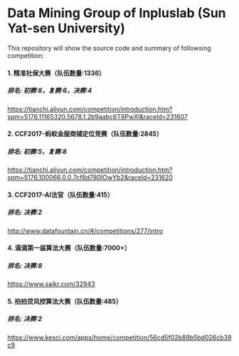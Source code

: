 # Data Mining Group of Inpluslab (Sun Yat-sen University)

This repository will show the source code and summary of followsing competition:<br>

#### 1. 精准社保大赛（队伍数量:1336）<br>
##### 排名: 初赛:8，复赛:6，决赛:4<br>
https://tianchi.aliyun.com/competition/introduction.htm?spm=5176.11165320.5678.1.2b9aabc6T8PwXl&raceId=231607 <br>

#### 2. CCF2017-蚂蚁金服商铺定位竞赛（队伍数量:2845）<br>
##### 排名: 初赛:5，复赛:8<br>
https://tianchi.aliyun.com/competition/introduction.htm?spm=5176.100066.0.0.7cf8d780IOwYb2&raceId=231620<br>

#### 3. CCF2017-AI法官（队伍数量:415）<br>
##### 排名: 决赛:2<br>
http://www.datafountain.cn/#/competitions/277/intro<br>

#### 4. 滴滴第一届算法大赛（队伍数量:7000+）<br>
##### 排名: 决赛:8<br>
https://www.saikr.com/32943<br>

#### 5. 拍拍贷风控算法大赛（队伍数量:485）<br>
##### 排名: 决赛:2 <br>
https://www.kesci.com/apps/home/competition/56cd5f02b89b5bd026cb39c9
